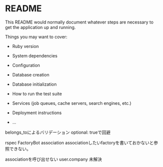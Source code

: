 # README

This README would normally document whatever steps are necessary to get the
application up and running.

Things you may want to cover:

* Ruby version

* System dependencies

* Configuration

* Database creation

* Database initialization

* How to run the test suite

* Services (job queues, cache servers, search engines, etc.)

* Deployment instructions

* ...

belongs_toによるバリデーション
optional: trueで回避

rspec
FactoryBot
association
associationしたいfactoryを書いておかないと参照できない。

associationを呼び出せない
user.company
未解決
